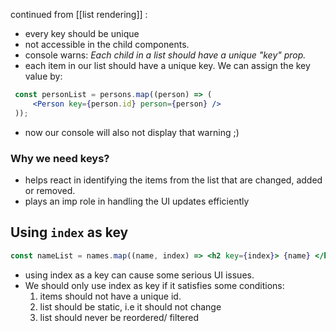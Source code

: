 continued from [[list rendering]] :

- every key should be unique
- not accessible in the child components.
- console warns: *Each child in a list should have a unique "key" prop.*
- each item in our list should have a unique key. We can assign the key value by:
```jsx
 const personList = persons.map((person) => (
	 <Person key={person.id} person={person} />
 ));
```

- now our console will also not display that warning ;)

### Why we need keys?
- helps react in identifying the items from the list that are changed, added or removed.
- plays an imp role in handling the UI updates efficiently

## Using `index` as key
```jsx
const nameList = names.map((name, index) => <h2 key={index}> {name} </h2>)
```
- using index as a key can cause some serious UI issues.
- We should only use index as key if it satisfies some conditions:
	1. items should not have a unique id.
	2. list should be static, i.e it should not change
	3. list should never be reordered/ filtered